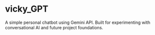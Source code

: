 # vicky_GPT
A simple personal chatbot using Gemini API. Built for experimenting with conversational AI and future project foundations.
